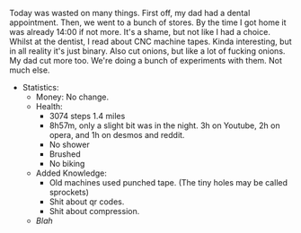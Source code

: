Today was wasted on many things. First off, my dad had a dental appointment. Then, we went to a bunch of stores. By the time I got home it was already 14:00 if not more. It's a shame, but not like I had a choice. Whilst at the dentist, I read about CNC machine tapes. Kinda interesting, but in all reality it's just binary. Also cut onions, but like a lot of fucking onions. My dad cut more too. We're doing a bunch of experiments with them. Not much else.
- Statistics:
	- Money: No change.
	- Health:
		- 3074 steps 1.4 miles
		- 8h57m, only a slight bit was in the night. 3h on Youtube, 2h on opera, and 1h on desmos and reddit.
		- No shower
		- Brushed
		- No biking
	- Added Knowledge:
		- Old machines used punched tape. (The tiny holes may be called sprockets)
		- Shit about qr codes.
		- Shit about compression.
	- *Blah*